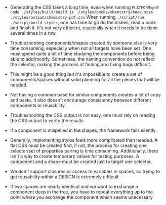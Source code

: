 - Generating the CSS takes a long time, even when running `PLATFORM=pdf node ./styles/build/build.js ./styles/books/chemistry/book.scss ./styles/output/chemistry-pdf.css`
When running `./script/run ./script/build-styles`, one has time to go do the dishes, read a book and finish it. It's not very efficient, especially when it needs to be done several times in a row. 

- Troubleshooting components/shapes created by someone else is very time consuming, especially when not all targets have been set. One must spend quite a bit of time studying the components before being able to add/modify. Sometimes, the naming convention do not reflect the selector, making the process of finding and fixing bugs difficult. 

- This might be a good thing but it's impossible to create a set of components/spaces without solid planning for all the pieces that will be needed. 

- Not having a common base for similar components creates a lot of copy and paste. It also doesn't encourage consistency between different components or reusability. 

- Troubleshooting the CSS output is not easy, one must rely on reading the CSS output to verify the results

- If a component is mispelled in the shapes, the framework fails silently. 

- Generally, implementing styles feels more complicated than needed. A flat CSS must be created first, if not, the process for creating one selector/set of properties pairing is time consuming. Additionally, there isn't a way to create temporary values for testing purposes. A component and a shape must be created just to target one selector. 

- We don't support closures or access to variables in spaces, so trying to get reusability within a DESIGN is extremely difficult

- If two spaces are nearly identical and we want to exchange a component deep in the tree, you have to repeat everything up to the point where you exchange the component which seems unecessary

